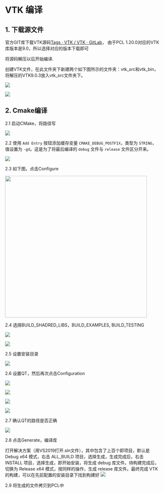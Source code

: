 # VTK 编译

## 1. 下载源文件

官方GIT库下载VTK源码[Tags · VTK / VTK · GitLab](https://gitlab.kitware.com/vtk/vtk/-/tags)， 由于PCL 1.20.0对应的VTK库版本是9.0，所以选择对应的版本下载即可

将源码解压以后开始编译. 

创建VTK文件，在此文件夹下新建两个如下图所示的文件夹：vtk_src和vtk_bin，将解压的VTK9.0.3放入vtk_src文件夹下。

![](https://github.com/stanshi2016/PCLLearning/blob/main/images\2021-12-12-07-44-38-image.png)

![](https://github.com/stanshi2016/PCLLearning/blob/main/images\2021-12-12-07-46-11-image.png)

## 2. Cmake编译

2.1 启动CMake，将路径写

![](https://github.com/stanshi2016/PCLLearning/blob/main/images\2021-12-12-07-47-48-image.png)

2.2 使用 `Add Entry` 按钮添加缓存变量 `CMAKE_DEBUG_POSTFIX`，类型为 `STRING`，值设置为 `-gd`。这是为了将最后编译的 `debug` 文件与 `release` 文件区分开来。

![](https://github.com/stanshi2016/PCLLearning/blob/main/images\2021-12-12-07-52-00-image.png)

2.3 如下图，点击Configure

<img src="file:///C:/Users/sjl/AppData/Roaming/marktext/images/2021-12-12-07-53-41-image.png" title="" alt="" width="463">



2.4 选择BUILD_SHADRED_LIBS，BUILD_EXAMPLES, BUILD_TESTING

![](https://github.com/stanshi2016/PCLLearning/blob/main/images\2021-12-12-08-01-57-image.png)

![](https://github.com/stanshi2016/PCLLearning/blob/main/images\2021-12-12-08-02-25-image.png)

2.5 设置安装目录 

![](https://github.com/stanshi2016/PCLLearning/blob/main/images\2021-12-12-08-03-24-image.png)

2.6 设置QT，然后再次点击Configuration

![](https://github.com/stanshi2016/PCLLearning/blob/main/images\2021-12-12-11-36-23-image.png)

![](https://github.com/stanshi2016/PCLLearning/blob/main/images\2021-12-12-11-37-47-image.png)

![](https://github.com/stanshi2016/PCLLearning/blob/main/images\2021-12-12-11-39-07-image.png)

![](https://github.com/stanshi2016/PCLLearning/blob/main/images\2021-12-12-11-39-44-image.png)

2.7 确认QT的路径是否正确

![](https://github.com/stanshi2016/PCLLearning/blob/main/images\2021-12-12-08-09-56-image.png)

2.8 点击Generate，编译库

打开解决方案（用VS2019打开.sln文件），其中包含了上百个即项目，默认是 Debug x64 模式，右击 ALL_BUILD 项目，选择生成，生成完成后，右击 INSTALL 项目，选择生成，即开始安装，将生成 debug 库文件。待构建完成后，切换为 Release x64 模式，按同样的操作，生成 release 库文件。最终完成 VTK 的构建，可以在先前配置的安装目录下找到构建好
![](https://github.com/stanshi2016/PCLLearning/blob/main/images\2021-12-12-08-14-03-image.png)

2.9 将生成的文件拷贝到PCL中


